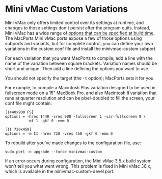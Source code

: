 # Mini vMac Custom Variations

Mini vMac only offers limited control over its settings at runtime, and
changes to those settings don't persist after the program quits. Instead,
Mini vMac has a wide range of [options that can be specified at build
time](http://www.gryphel.org/c/minivmac/options.html#in). The MacPorts Mini
vMac ports expose a few of those options using subports and variants, but
for complete control, you can define your own variations in the custom.conf
file and install the minivmac-custom subport.

For each variation that you want MacPorts to compile, add a line with the
name of the variation between square brackets. Variation names should be
short and unique. Then add a line defining the options you want to use.

You should not specify the target (the `-t` option); MacPorts sets it for
you.

For example, to compile a Macintosh Plus variation designed to be used in
fullscreen mode on a 15" MacBook Pro, and also Macintosh II variation that
runs at quarter resolution and can be pixel-doubled to fill the screen,
your conf file might contain:

```
[1440x900 FS]
options = -hres 1440 -vres 900 -fullscreen 1 -var-fullscreen 0 \
          -mf 1 -gkf 0 -emm 0

[II 720x450]
options = -m II -hres 720 -vres 450 -gkf 0 -emm 0
```

To rebuild after you've made changes to the configuration file, use:

    sudo port -n upgrade --force minivmac-custom

If an error occurs during configuration, the Mini vMac 3.5.x build system
won't tell you what went wrong. This problem is fixed in Mini vMac 36.x,
which is available in the minivmac-custom-devel port.
